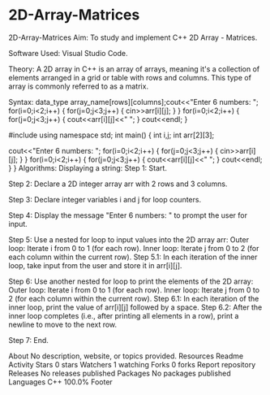 # 2D-Array-Matrices
2D-Array-Matrices Aim: To study and implement C++ 2D Array - Matrices.

Software Used: Visual Studio Code.

Theory: A 2D array in C++ is an array of arrays, meaning it's a collection of elements arranged in a grid or table with rows and columns. This type of array is commonly referred to as a matrix.

Syntax: data_type array_name[rows][columns];cout<<"Enter 6 numbers: ";
for(i=0;i<2;i++)
{
    for(j=0;j<3;j++)
    {
        cin>>arr[i][j];
    }
}
for(i=0;i<2;i++)
{
    for(j=0;j<3;j++)
    {
        cout<<arr[i][j]<<" ";
    }
    cout<<endl;
}

#include using namespace std; int main() { int i,j; int arr[2][3];

cout<<"Enter 6 numbers: ";
for(i=0;i<2;i++)
{
    for(j=0;j<3;j++)
    {
        cin>>arr[i][j];
    }
}
for(i=0;i<2;i++)
{
    for(j=0;j<3;j++)
    {
        cout<<arr[i][j]<<" ";
    }
    cout<<endl;
}
} Algorithms: Displaying a string: Step 1: Start.

Step 2: Declare a 2D integer array arr with 2 rows and 3 columns.

Step 3: Declare integer variables i and j for loop counters.

Step 4: Display the message "Enter 6 numbers: " to prompt the user for input.

Step 5: Use a nested for loop to input values into the 2D array arr: Outer loop: Iterate i from 0 to 1 (for each row). Inner loop: Iterate j from 0 to 2 (for each column within the current row). Step 5.1: In each iteration of the inner loop, take input from the user and store it in arr[i][j].

Step 6: Use another nested for loop to print the elements of the 2D array: Outer loop: Iterate i from 0 to 1 (for each row). Inner loop: Iterate j from 0 to 2 (for each column within the current row). Step 6.1: In each iteration of the inner loop, print the value of arr[i][j] followed by a space. Step 6.2: After the inner loop completes (i.e., after printing all elements in a row), print a newline to move to the next row.

Step 7: End.

About
No description, website, or topics provided.
Resources
 Readme
 Activity
Stars
 0 stars
Watchers
 1 watching
Forks
 0 forks
Report repository
Releases
No releases published
Packages
No packages published
Languages
C++
100.0%
Footer
